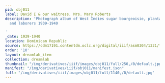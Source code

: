 ```yaml
---
pid: obj011
label: David I & our waitress, Mrs. Mary Roberts
description: 'Photograph album of West Indies sugar bourgeoisie, plantation owners,
  and laborers 1939-1940

'
_date: 1939-1940
location: Dominican Republic
source: https://cdm17191.contentdm.oclc.org/digital/iiif/asm0304/1321/full/full/0/default.jpg
order: '10'
layout: dreamlab_item
collection: dreamlab
thumbnail: "/img/derivatives/iiif/images/obj011/full/250,/0/default.jpg"
manifest: "/img/derivatives/iiif/obj011/manifest.json"
full: "/img/derivatives/iiif/images/obj011/full/1140,/0/default.jpg"
---
```

